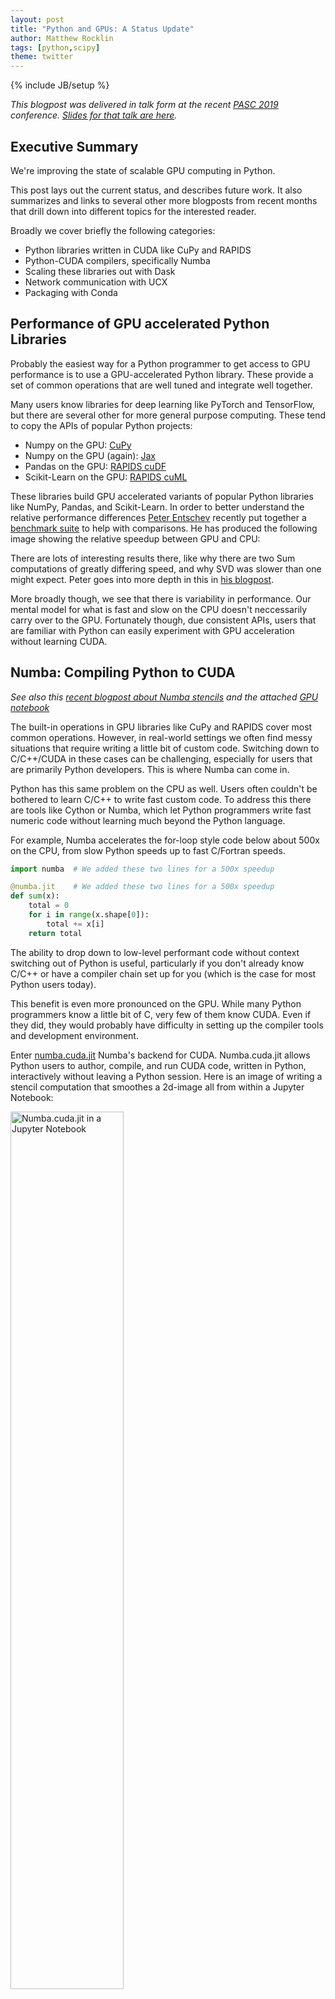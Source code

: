 ```yaml
---
layout: post
title: "Python and GPUs: A Status Update"
author: Matthew Rocklin
tags: [python,scipy]
theme: twitter
---
```

{% include JB/setup %}

*This blogpost was delivered in talk form at the recent [PASC
2019](https://pasc19.pasc-conference.org/) conference.
[Slides for that talk are
here](https://docs.google.com/presentation/d/e/2PACX-1vSajAH6FzgQH4OwOJD5y-t9mjF9tTKEeljguEsfcjavp18pL4LkpABy4lW2uMykIUvP2dC-1AmhCq6l/pub?start=false&loop=false&delayms=60000).*

Executive Summary
-----------------

We're improving the state of scalable GPU computing in Python.

This post lays out the current status, and describes future work.
It also summarizes and links to several other more blogposts from recent months that drill down into different topics for the interested reader.

Broadly we cover briefly the following categories:

-  Python libraries written in CUDA like CuPy and RAPIDS
-  Python-CUDA compilers, specifically Numba
-  Scaling these libraries out with Dask
-  Network communication with UCX
-  Packaging with Conda


Performance of GPU accelerated Python Libraries
-----------------------------------------------

Probably the easiest way for a Python programmer to get access to GPU
performance is to use a GPU-accelerated Python library.  These provide a set of
common operations that are well tuned and integrate well together.

Many users know libraries for deep learning like PyTorch and TensorFlow, but
there are several other for more general purpose computing.  These tend to copy
the APIs of popular Python projects:

-  Numpy on the GPU: [CuPy](https://cupy.chainer.org/)
-  Numpy on the GPU (again): [Jax](https://github.com/google/jax)
-  Pandas on the GPU: [RAPIDS cuDF](https://docs.rapids.ai/api/cudf/nightly/)
-  Scikit-Learn on the GPU: [RAPIDS cuML](https://docs.rapids.ai/api/cuml/nightly/)

These libraries  build GPU accelerated variants of popular Python
libraries like NumPy, Pandas, and Scikit-Learn.  In order to better understand
the relative performance differences
[Peter Entschev](https://github.com/pentschev) recently put together a
[benchmark suite](https://github.com/pentschev/pybench) to help with comparisons.
He has produced the following image showing the relative speedup between GPU
and CPU:

<style>
.vega-actions a {
    margin-right: 12px;
    color: #757575;
    font-weight: normal;
    font-size: 13px;
}
.error {
    color: red;
}
</style>
<script type="text/javascript" src="https://cdn.jsdelivr.net/npm//vega@5"></script>
<script type="text/javascript" src="https://cdn.jsdelivr.net/npm//vega-lite@3.3.0"></script>
<script type="text/javascript" src="https://cdn.jsdelivr.net/npm//vega-embed@4"></script>

<div id="vis"></div>
<script>
  var spec = {
  "config": {
    "view": {
      "width": 300,
      "height": 200
    },
    "mark": {
      "tooltip": null
    },
    "axis": {
      "grid": false,
      "labelColor": "#666666",
      "labelFontSize": 16,
      "titleColor": "#666666",
      "titleFontSize": 20
    },
    "axisX": {
      "labelAngle": -30,
      "labelColor": "#666666",
      "labelFontSize": 0,
      "titleColor": "#666666",
      "titleFontSize": 0
    },
    "header": {
      "labelAngle": -20,
      "labelColor": "#666666",
      "labelFontSize": 16,
      "titleColor": "#666666",
      "titleFontSize": 20
    },
    "legend": {
      "fillColor": "#fefefe",
      "labelColor": "#666666",
      "labelFontSize": 18,
      "padding": 10,
      "strokeColor": "gray",
      "titleColor": "#666666",
      "titleFontSize": 18
    }
  },
  "data": {
    "name": "data-4957f64f65957150f8029f7df2e6936f"
  },
  "facet": {
    "column": {
      "type": "nominal",
      "field": "operation",
      "sort": {
        "field": "speedup",
        "op": "sum",
        "order": "descending"
      },
      "title": "Operation"
    }
  },
  "spec": {
    "layer": [
      {
        "mark": {
          "type": "bar",
          "fontSize": 18,
          "opacity": 1.0
        },
        "encoding": {
          "color": {
            "type": "nominal",
            "field": "size",
            "scale": {
              "domain": [
                "800MB",
                "8MB"
              ],
              "range": [
                "#7306ff",
                "#36c9dd"
              ]
            },
            "title": "Array Size"
          },
          "x": {
            "type": "nominal",
            "field": "size"
          },
          "y": {
            "type": "quantitative",
            "axis": {
              "title": "GPU Speedup Over CPU"
            },
            "field": "speedup",
            "scale": {
              "domain": [
                -100,
                1000
              ],
              "type": "symlog"
            },
            "stack": null
          }
        },
        "height": 300,
        "width": 50
      },
      {
        "layer": [
          {
            "mark": {
              "type": "text",
              "dy": -5
            },
            "encoding": {
              "color": {
                "type": "nominal",
                "field": "size",
                "scale": {
                  "domain": [
                    "800MB",
                    "8MB"
                  ],
                  "range": [
                    "#7306ff",
                    "#36c9dd"
                  ]
                },
                "title": "Array Size"
              },
              "text": {
                "type": "quantitative",
                "field": "speedup"
              },
              "x": {
                "type": "nominal",
                "field": "size"
              },
              "y": {
                "type": "quantitative",
                "axis": {
                  "title": "GPU Speedup Over CPU"
                },
                "field": "speedup",
                "scale": {
                  "domain": [
                    -100,
                    1000
                  ],
                  "type": "symlog"
                },
                "stack": null
              }
            },
            "height": 300,
            "width": 50
          },
          {
            "mark": {
              "type": "text",
              "dy": 7
            },
            "encoding": {
              "color": {
                "type": "nominal",
                "field": "size",
                "scale": {
                  "domain": [
                    "800MB",
                    "8MB"
                  ],
                  "range": [
                    "#7306ff",
                    "#36c9dd"
                  ]
                },
                "title": "Array Size"
              },
              "text": {
                "type": "quantitative",
                "field": "speedup"
              },
              "x": {
                "type": "nominal",
                "field": "size"
              },
              "y": {
                "type": "quantitative",
                "axis": {
                  "title": "GPU Speedup Over CPU"
                },
                "field": "speedup",
                "scale": {
                  "domain": [
                    -100,
                    1000
                  ],

                  "type": "symlog"
                },
                "stack": null
              }
            },
            "height": 300,
            "width": 50
          }
        ]
      }
    ]
  },
  "$schema": "https://vega.github.io/schema/vega-lite/v3.3.0.json",
  "datasets": {
    "data-4957f64f65957150f8029f7df2e6936f": [
      {
        "operation": "FFT",
        "speedup": 5.0,
        "shape0": 1000,
        "shape1": 1000,
        "shape": "1000x1000",
        "size": "8MB"
      },
      {
        "operation": "FFT",
        "speedup": 210.0,
        "shape0": 10000,
        "shape1": 10000,
        "shape": "10000x10000",
        "size": "800MB"
      },
      {
        "operation": "Sum",
        "speedup": -2.3,
        "shape0": 1000,
        "shape1": 1000,
        "shape": "1000x1000",
        "size": "8MB"
      },
      {
        "operation": "Sum",
        "speedup": -1.3,
        "shape0": 10000,
        "shape1": 10000,
        "shape": "10000x10000",
        "size": "800MB"
      },
      {
        "operation": "Sum",
        "speedup": -2.3,
        "shape0": 1000,
        "shape1": 1000,
        "shape": "1000x1000",
        "size": "8MB"
      },
      {
        "operation": "Sum",
        "speedup": -1.3,
        "shape0": 10000,
        "shape1": 10000,
        "shape": "10000x10000",
        "size": "800MB"
      },
      {
        "operation": "Sum With CUB",
        "speedup": 8.0,
        "shape0": 1000,
        "shape1": 1000,
        "shape": "1000x1000",
        "size": "8MB"
      },
      {
        "operation": "Sum With CUB",
        "speedup": 66.0,
        "shape0": 10000,
        "shape1": 10000,
        "shape": "10000x10000",
        "size": "800MB"
      },
      {
        "operation": "Standard Deviation",
        "speedup": 1.0,
        "shape0": 1000,
        "shape1": 1000,
        "shape": "1000x1000",
        "size": "8MB"
      },
      {
        "operation": "Standard Deviation",
        "speedup": 4.0,
        "shape0": 10000,
        "shape1": 10000,
        "shape": "10000x10000",
        "size": "800MB"
      },
      {
        "operation": "Elementwise",
        "speedup": 150.0,
        "shape0": 1000,
        "shape1": 1000,
        "shape": "1000x1000",
        "size": "8MB"
      },
      {
        "operation": "Elementwise",
        "speedup": 270.0,
        "shape0": 10000,
        "shape1": 10000,
        "shape": "10000x10000",
        "size": "800MB"
      },
      {
        "operation": "Matrix Multiplication",
        "speedup": 18.0,
        "shape0": 1000,
        "shape1": 1000,
        "shape": "1000x1000",
        "size": "8MB"
      },
      {
        "operation": "Matrix Multiplication",
        "speedup": 11.0,
        "shape0": 10000,
        "shape1": 10000,
        "shape": "10000x10000",
        "size": "800MB"
      },
      {
        "operation": "Array Slicing",
        "speedup": 4.0,
        "shape0": 1000,
        "shape1": 1000,
        "shape": "1000x1000",
        "size": "8MB"
      },
      {
        "operation": "Array Slicing",
        "speedup": 190.0,
        "shape0": 10000,
        "shape1": 10000,
        "shape": "10000x10000",
        "size": "800MB"
      },
      {
        "operation": "SVD",
        "speedup": -3.6,
        "shape0": 1000,
        "shape1": 1000,
        "shape": "1000x1000",
        "size": "8MB"
      },
      {
        "operation": "SVD",
        "speedup": -1.8,
        "shape0": 10000,
        "shape1": 1000,
        "shape": "10000x1000",
        "size": "800MB"
      },
      {
        "operation": "Stencil",
        "speedup": 5.0,
        "shape0": 1000,
        "shape1": 1000,
        "shape": "1000x1000",
        "size": "8MB"
      },
      {
        "operation": "Stencil",
        "speedup": 150.0,
        "shape0": 10000,
        "shape1": 10000,
        "shape": "10000x10000",
        "size": "800MB"
      }
    ]
  }
};
  var embedOpt = {"mode": "vega-lite"};

  function showError(el, error){
      el.innerHTML = ('<div class="error" style="color:red;">'
                      + '<p>JavaScript Error: ' + error.message + '</p>'
                      + "<p>This usually means there's a typo in your chart specification. "
                      + "See the javascript console for the full traceback.</p>"
                      + '</div>');
      throw error;
  }
  const el = document.getElementById('vis');
  vegaEmbed("#vis", spec, embedOpt)
    .catch(error => showError(el, error));

</script>

There are lots of interesting results there, like why there are two Sum
computations of greatly differing speed, and why SVD was slower than one might
expect.  Peter goes into more depth in this in [his blogpost](TODO).

More broadly though, we see that there is variability in performance.
Our mental model for what is fast and slow on the CPU doesn't neccessarily
carry over to the GPU.  Fortunately though, due consistent APIs, users that are
familiar with Python can easily experiment with GPU acceleration without
learning CUDA.


Numba: Compiling Python to CUDA
-------------------------------

*See also this [recent blogpost about Numba
stencils](https://blog.dask.org/2019/04/09/numba-stencil) and the attached [GPU
notebook](https://gist.github.com/mrocklin/9272bf84a8faffdbbe2cd44b4bc4ce3c)*

The built-in operations in GPU libraries like CuPy and RAPIDS cover most common
operations.  However, in real-world settings we often find messy situations
that require writing a little bit of custom code.  Switching down to C/C++/CUDA
in these cases can be challenging, especially for users that are primarily
Python developers.  This is where Numba can come in.

Python has this same problem on the CPU as well.  Users often couldn't be
bothered to learn C/C++ to write fast custom code.  To address this there are
tools like Cython or Numba, which let Python programmers write fast numeric
code without learning much beyond the Python language.

For example, Numba accelerates the for-loop style code below about 500x on the
CPU, from slow Python speeds up to fast C/Fortran speeds.

```python
import numba  # We added these two lines for a 500x speedup

@numba.jit    # We added these two lines for a 500x speedup
def sum(x):
    total = 0
    for i in range(x.shape[0]):
        total += x[i]
    return total
```

The ability to drop down to low-level performant code without context switching
out of Python is useful, particularly if you don't already know C/C++ or
have a compiler chain set up for you (which is the case for most Python users
today).

This benefit is even more pronounced on the GPU.  While many Python programmers
know a little bit of C, very few of them know CUDA.  Even if they did, they
would probably have difficulty in setting up the compiler tools and development
environment.

Enter [numba.cuda.jit](https://numba.pydata.org/numba-doc/dev/cuda/index.html)
Numba's backend for CUDA.  Numba.cuda.jit allows Python users to author,
compile, and run CUDA code, written in Python, interactively without leaving a
Python session.  Here is an image of writing a stencil computation that
smoothes a 2d-image all from within a Jupyter Notebook:

<img src="images/numba.cuda.jit.png"
     width="60%"
     alt="Numba.cuda.jit in a Jupyter Notebook">

Here is a simplified comparison of Numba CPU/GPU code to compare programming
style..
The GPU code gets a 200x speed improvement over a single CPU core.

### CPU -- 600 ms

```python
@numba.jit
def _smooth(x):
    out = np.empty_like(x)
    for i in range(1, x.shape[0] - 1):
        for j in range(1, x.shape[1] - 1):
            out[i, j] = x[i + -1, j + -1] + x[i + -1, j + 0] + x[i + -1, j + 1] +
                        x[i +  0, j + -1] + x[i +  0, j + 0] + x[i +  0, j + 1] +
                        x[i +  1, j + -1] + x[i +  1, j + 0] + x[i +  1, j + 1]) // 9

    return out
```

or if we use the fancy numba.stencil decorator ...

```python
@numba.stencil
def _smooth(x):
    return (x[-1, -1] + x[-1, 0] + x[-1, 1] +
            x[ 0, -1] + x[ 0, 0] + x[ 0, 1] +
            x[ 1, -1] + x[ 1, 0] + x[ 1, 1]) // 9
```

### GPU -- 3 ms

```python
@numba.cuda.jit
def smooth_gpu(x, out):
    i, j = cuda.grid(2)
    n, m = x.shape
    if 1 <= i < n - 1 and 1 <= j < m - 1:
        out[i, j] = (x[i - 1, j - 1] + x[i - 1, j] + x[i - 1, j + 1] +
                     x[i    , j - 1] + x[i    , j] + x[i    , j + 1] +
                     x[i + 1, j - 1] + x[i + 1, j] + x[i + 1, j + 1]) // 9
```



Numba.cuda.jit has been out in the wild for years.
It's accessible, mature, and fun to play with.
If you have a machine with a GPU in it and some curiosity
then we strongly recommend that you try it out.

```
conda install numba
# or
pip install numba
```

```python
>>> import numba.cuda
```


Scaling with Dask
-----------------

As mentioned in previous blogposts
(
[1](https://blog.dask.org/2019/01/03/dask-array-gpus-first-steps),
[2](https://blog.dask.org/2019/01/13/dask-cudf-first-steps),
[3](https://blog.dask.org/2019/03/04/building-gpu-groupbys),
[4](https://blog.dask.org/2019/03/18/dask-nep18)
)
we've been generalizing [Dask](https://dask.org), to operate not just with
Numpy arrays and Pandas dataframes, but with anything that looks enough like
Numpy (like [CuPy](https://cupy.chainer.org/) or
[Sparse](https://sparse.pydata.org/en/latest/) or
[Jax](https://github.com/google/jax)) or enough like Pandas (like [RAPIDS
cuDF](https://docs.rapids.ai/api/cudf/nightly/))
to scale those libraries out too.  This is working out well.  Here is a brief
video showing Dask array computing an SVD in parallel, and seeing what happens
when we swap out the Numpy library for CuPy.

<iframe width="560"
        height="315"
        src="https://www.youtube.com/embed/QyyxpzNPuIE?start=1046"
        frameborder="0"
        allow="accelerometer; autoplay; encrypted-media; gyroscope; picture-in-picture"
        allowfullscreen></iframe>

We see that there is about a 10x speed improvement on the computation.  Most
importantly, we were able to switch between a CPU implementation and a GPU
implementation with a small one-line change, but continue using the
sophisticated algorithms with Dask Array, like it's parallel SVD
implementation.

We also saw a relative slowdown in communication.  In general almost all
non-trivial Dask + GPU work today is becoming communication-bound.  We've
gotten fast enough at computation that the relative importance of communication
has grown significantly.  We're working to resolve this with our next topic,
UCX.


Communication with UCX
----------------------

*See [this talk](https://developer.download.nvidia.com/video/gputechconf/gtc/2019/video/S9679/s9679-ucx-python-a-flexible-communication-library-for-python-applications.mp4) by [Akshay
Venkatesh](https://github.com/Akshay-Venkatesh) or view [the
slides](https://www.slideshare.net/MatthewRocklin/ucxpython-a-flexible-communication-library-for-python-applications)*

*Also see [this recent blogpost about UCX and
Dask](https://blog.dask.org/2019/06/09/ucx-dgx)*

We've been integrating the [OpenUCX](https://openucx.org) library into Python
with [UCX-Py](https://github.com/rapidsai/ucx-py).  UCX provides uniform access
to transports like TCP, InfiniBand, shared memory, and NVLink.  UCX-Py is the
first time that access to many of these transports has been easily accessible
from the Python language.

Using UCX and Dask together we're able to get significant speedups.  Here is a
trace of the SVD computation from before both before and after adding UCX:

**Before UCX**:

<iframe src="https://matthewrocklin.com/raw-host/task_stream_lcc_dgx16.html" width="100%" height="200"></iframe>

**After UCX**:

<iframe src="https://matthewrocklin.com/raw-host/task_stream_dgx_dgx16.html" width="100%" height="200"></iframe>

There is still a great deal to do here though (the blogpost linked above has
several items in the Future Work section).

People can try out UCX and UCX-Py with highly experimental conda packages:

```
conda create -n ucx -c conda-forge -c jakirkham/label/ucx cudatoolkit=9.2 ucx-proc=*=gpu ucx ucx-py python=3.7
```

We hope that this work will also affect non-GPU users on HPC systems with
Infiniband, or even users on consumer hardware due to the easy access to shared
memory communication.


Packaging
---------

In an [earlier blogpost](https://matthewrocklin.com/blog/work/2018/12/17/gpu-python-challenges)
we discussed the challenges around installing the wrong versions of CUDA
enabled packages that don't match the CUDA driver installed on the system.
Fortunately due to recent work from [Stan Seibert](https://github.com/seibert)
and [Michael Sarahan](https://github.com/msarahan) at Anaconda, Conda 4.7 now
has a special `cuda` meta-package that is set to the version of the installed
driver.  This should make it much easier for users in the future to install the
correct package.

Conda 4.7 was just releasead, and comes with many new features other than the
`cuda` meta-package.  You can read more about it [here](https://www.anaconda.com/how-we-made-conda-faster-4-7/).

```
conda update conda
```

There is still plenty of work to do in the packaging space today.
Everyone who builds conda packages does it their own way,
resulting in headache and heterogeneity.
This is largely due to not having centralized infrastructure
to build and test CUDA enabled packages,
like we have in [Conda Forge](https://conda-forge.org).
Fortunately, the Conda Forge community is working together with Anaconda and
NVIDIA to help resolve this, though that will likely take some time.


Summary
-------

This post gave an update of the status of some of the efforts behind GPU
computing in Python.  It also provided a variety of links for future reading.
We include them below if you would like to learn more:

-  [Slides ](https://docs.google.com/presentation/d/e/2PACX-1vSajAH6FzgQH4OwOJD5y-t9mjF9tTKEeljguEsfcjavp18pL4LkpABy4lW2uMykIUvP2dC-1AmhCq6l/pub?start=false&loop=false&delayms=60000)
-  Numpy on the GPU: [CuPy](https://cupy.chainer.org/)
-  Numpy on the GPU (again): [Jax](https://github.com/google/jax)
-  Pandas on the GPU: [RAPIDS cuDF](https://docs.rapids.ai/api/cudf/nightly/)
-  Scikit-Learn on the GPU: [RAPIDS cuML](https://docs.rapids.ai/api/cuml/nightly/)
-  [Benchmark suite](https://github.com/pentschev/pybench)
-  [Numba CUDA JIT notebook](https://gist.github.com/mrocklin/9272bf84a8faffdbbe2cd44b4bc4ce3c)
-  [A talk on UCX](https://developer.download.nvidia.com/video/gputechconf/gtc/2019/video/S9679/s9679-ucx-python-a-flexible-communication-library-for-python-applications.mp4)
-  [A blogpost on UCX and Dask](https://blog.dask.org/2019/06/09/ucx-dgx)
-  [Conda 4.7](https://www.anaconda.com/how-we-made-conda-faster-4-7/)
